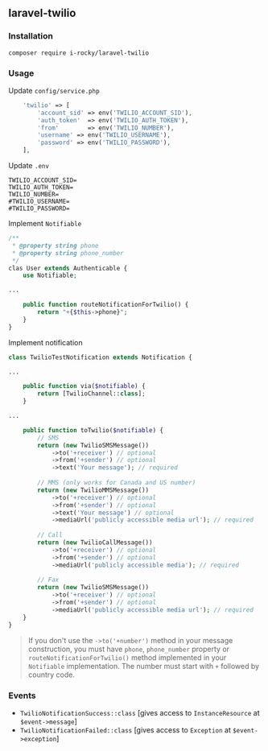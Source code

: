 ## laravel-twilio

### Installation

`composer require i-rocky/laravel-twilio`

### Usage

Update `config/service.php`
```php
    'twilio' => [
        'account_sid' => env('TWILIO_ACCOUNT_SID'),
        'auth_token'  => env('TWILIO_AUTH_TOKEN'),
        'from'        => env('TWILIO_NUMBER'),
        'username' => env('TWILIO_USERNAME'),
        'password' => env('TWILIO_PASSWORD'),
    ],
```

Update `.env`
```dotenv
TWILIO_ACCOUNT_SID=
TWILIO_AUTH_TOKEN=
TWILIO_NUMBER=
#TWILIO_USERNAME=
#TWILIO_PASSWORD=
```

Implement `Notifiable`
```php
/**
 * @property string phone
 * @property string phone_number
 */
clas User extends Authenticable {
    use Notifiable;

...

    public function routeNotificationForTwilio() {
        return "+{$this->phone}";
    }
}
```


Implement notification
```php
class TwilioTestNotification extends Notification {

...

    public function via($notifiable) {
        return [TwilioChannel::class];
    }

...

    public function toTwilio($notifiable) {
        // SMS
        return (new TwilioSMSMessage())
            ->to('+receiver') // optional
            ->from('+sender') // optional
            ->text('Your message'); // required
    
        // MMS (only works for Canada and US number)
        return (new TwilioMMSMessage())
            ->to('+receiver') // optional
            ->from('+sender') // optional
            ->text('Your message') // optional
            ->mediaUrl('publicly accessible media url'); // required
    
        // Call
        return (new TwilioCallMessage())
            ->to('+receiver') // optional
            ->from('+sender') // optional
            ->mediaUrl('publicly accessible media'); // required
    
        // Fax
        return (new TwilioSMSMessage())
            ->to('+receiver') // optional
            ->from('+sender') // optional
            ->mediaUrl('publicly accessible media url'); // required
    }
}
```

> If you don't use the `->to('+number')` method in your message construction, you must have `phone`, `phone_number` property or `routeNotificationForTwilio()` method implemented in your `Notifiable` implementation. The number must start with `+` followed by country code.

### Events
* `TwilioNotificationSuccess::class` [gives access to `InstanceResource` at `$event->message`]
* `TwilioNotificationFailed::class` [gives access to `Exception` at `$event->exception`]